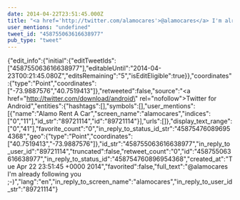 ```yaml
---
date: 2014-04-22T23:51:45.000Z
title: "<a href='http://twitter.com/alamocares'>@alamocares</a> I'm already following you ;-)″"
user_mentions: "undefined"
tweet_id: "458755063616638977"
pub_type: "tweet"
---
```

{"edit_info":{"initial":{"editTweetIds":["458755063616638977"],"editableUntil":"2014-04-23T00:21:45.080Z","editsRemaining":"5","isEditEligible":true}},"coordinates":{"type":"Point","coordinates":["-73.9887576","40.7519413"]},"retweeted":false,"source":"<a href=\"http://twitter.com/download/android\" rel=\"nofollow\">Twitter for Android</a>","entities":{"hashtags":[],"symbols":[],"user_mentions":[{"name":"Alamo Rent A Car","screen_name":"alamocares","indices":["0","11"],"id_str":"89721114","id":"89721114"}],"urls":[]},"display_text_range":["0","41"],"favorite_count":"0","in_reply_to_status_id_str":"458754760896954368","geo":{"type":"Point","coordinates":["40.7519413","-73.9887576"]},"id_str":"458755063616638977","in_reply_to_user_id":"89721114","truncated":false,"retweet_count":"0","id":"458755063616638977","in_reply_to_status_id":"458754760896954368","created_at":"Tue Apr 22 23:51:45 +0000 2014","favorited":false,"full_text":"@alamocares I'm already following you ;-)","lang":"en","in_reply_to_screen_name":"alamocares","in_reply_to_user_id_str":"89721114"}
